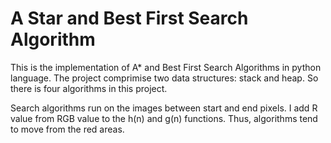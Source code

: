 # A Star and Best First Search Algorithm
This is the implementation of A* and Best First Search Algorithms in python language. The project comprimise two data structures: stack and heap. So there is four algorithms in this project.

Search algorithms run on the images between start and end pixels. I add R value from RGB value to the h(n) and g(n) functions. Thus, algorithms tend to move from the red areas. 

